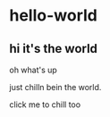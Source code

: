 # hello-world

<h2>hi it's the world</h2>
<p>oh what's up</p>

<p>just chilln bein the world.</p>

<btn>click me to chill too<btn>
